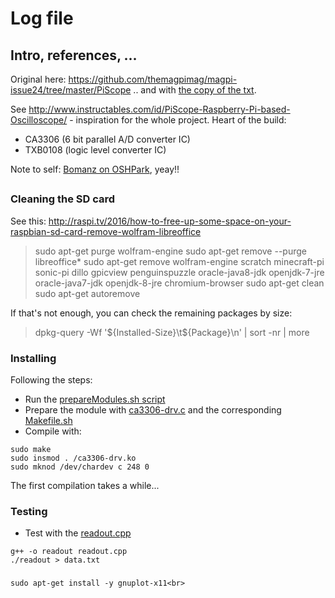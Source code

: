 # Log file

## Intro, references, ...

Original here: https://github.com/themagpimag/magpi-issue24/tree/master/PiScope .. and with [the copy of the txt](/CA3306E/code/piscope.txt).

See http://www.instructables.com/id/PiScope-Raspberry-Pi-based-Oscilloscope/ - inspiration for the whole project. Heart of the build:
* CA3306 (6 bit parallel A/D converter IC)
* TXB0108 (logic level converter IC) 

Note to self: [Bomanz on OSHPark](https://blog.oshpark.com/2017/04/15/high-speed-adc-phat-for-raspberry-pi/), yeay!!

## 

### Cleaning the SD card

See this: http://raspi.tv/2016/how-to-free-up-some-space-on-your-raspbian-sd-card-remove-wolfram-libreoffice


> sudo apt-get purge wolfram-engine
> sudo apt-get remove --purge libreoffice*
> sudo apt-get remove wolfram-engine scratch minecraft-pi sonic-pi dillo gpicview penguinspuzzle oracle-java8-jdk openjdk-7-jre oracle-java7-jdk openjdk-8-jre chromium-browser
> sudo apt-get clean
> sudo apt-get autoremove

If that's not enough, you can check the remaining packages by size:

> dpkg-query -Wf '${Installed-Size}\t${Package}\n' | sort -nr | more

### Installing

Following the steps:

* Run the [prepareModules.sh script](/CA3306E/code/prepareModules.sh)
* Prepare the module with [ca3306-drv.c](/CA3306E/code/ca3306-drv.c) and the corresponding [Makefile.sh](/CA3306E/code/Makefile.sh)
* Compile with:

```
sudo make
sudo insmod . /ca3306-drv.ko
sudo mknod /dev/chardev c 248 0
```

The first compilation takes a while...

### Testing 

* Test with the [readout.cpp](/CA3306E/code/readout.cpp)

```
g++ -o readout readout.cpp
./readout > data.txt
```

### 

```
sudo apt-get install -y gnuplot-x11<br>
```


